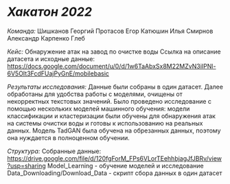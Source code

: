# *Хакатон 2022*

*Команда:*
Шишканов Георгий
Протасов Егор
Катюшин Илья
Смирнов Александр
Карпенко Глеб

*Кейс:*
Обнаружение атак на завод по очистке воды
Ссылка на описание датасета и исходные данные: https://docs.google.com/document/u/0/d/1w6TaAbxSx8M22MZvN3iIPNl-6V5OIt3FcdFUajPyGnE/mobilebasic

*Результаты исследования:*
Данные были собраны в один датасет. Далее обработаны для удобства работы с моделями, очищены от некорректных текстовых значений.
Было проведено исследование с помощью нескольких моделей машинного обучения: модели классификации и кластеризации были обучены для обнаружения атак на системы очистки воды и готовы к использованию на реальных данных. Модель TadGAN была обучена на обрезанных данных, поэтому она нуждается в полноценном обучении.

*Структура:*
Собранные данные: https://drive.google.com/file/d/120fgForM_FPs6VLorTEehhbjagJfJBRv/view?usp=sharing
Model_Learning - обучение моделей и исследование
Data_Downloading/Download_Data - скрипт сбора данных в один датасет
